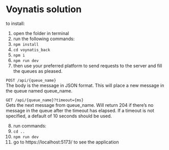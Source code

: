 # Voynatis solution

to install:

1. open the folder in terminal
2. run the following commands:
3. `npm install`
4. `cd voynatis_back`
5. `npm i`
6. `npm run dev`
7. then use your preferred platform to send requests to the server and fill the queues as pleased.

`POST /api/{queue_name}`  
The body is the message in JSON format.
This will place a new message in the queue named queue_name.

`GET /api/{queue_name}?timeout={ms}`  
Gets the next message from queue_name.
Will return 204 if there’s no message in the queue after the timeout has elapsed.
If a timeout is not specified, a default of 10 seconds should be used.

8. run commands:
1. `cd ..`
1. `npm run dev`
1. go to https://localhost:5173/ to see the application
